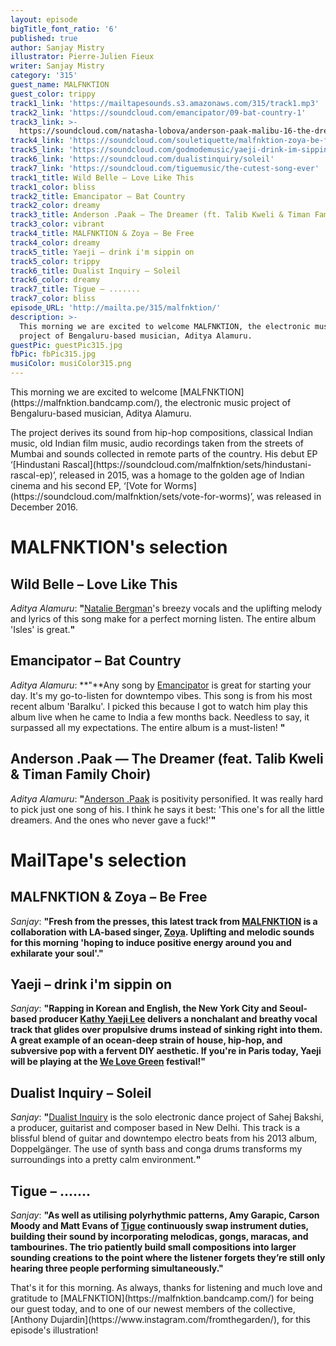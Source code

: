 ```yaml
---
layout: episode
bigTitle_font_ratio: '6'
published: true
author: Sanjay Mistry
illustrator: Pierre-Julien Fieux
writer: Sanjay Mistry
category: '315'
guest_name: MALFNKTION
guest_color: trippy
track1_link: 'https://mailtapesounds.s3.amazonaws.com/315/track1.mp3'
track2_link: 'https://soundcloud.com/emancipator/09-bat-country-1'
track3_link: >-
  https://soundcloud.com/natasha-lobova/anderson-paak-malibu-16-the-dreamer-feat-talib-kweli-timan-family-choir
track4_link: 'https://soundcloud.com/souletiquette/malfnktion-zoya-be-free'
track5_link: 'https://soundcloud.com/godmodemusic/yaeji-drink-im-sippin-on-godmode'
track6_link: 'https://soundcloud.com/dualistinquiry/soleil'
track7_link: 'https://soundcloud.com/tiguemusic/the-cutest-song-ever'
track1_title: Wild Belle – Love Like This
track1_color: bliss
track2_title: Emancipator – Bat Country
track2_color: dreamy
track3_title: Anderson .Paak — The Dreamer (ft. Talib Kweli & Timan Family Choir)
track3_color: vibrant
track4_title: MALFNKTION & Zoya – Be Free
track4_color: dreamy
track5_title: Yaeji – drink i'm sippin on
track5_color: trippy
track6_title: Dualist Inquiry – Soleil
track6_color: dreamy
track7_title: Tigue – .......
track7_color: bliss
episode_URL: 'http://mailta.pe/315/malfnktion/'
description: >-
  This morning we are excited to welcome MALFNKTION, the electronic music
  project of Bengaluru-based musician, Aditya Alamuru.
guestPic: guestPic315.jpg
fbPic: fbPic315.jpg
musiColor: musiColor315.png
---
```

<p id="introduction">This morning we are excited to welcome [MALFNKTION](https://malfnktion.bandcamp.com/), the electronic music project of Bengaluru-based musician, Aditya Alamuru.</p>
<p>The project derives its sound from hip-hop compositions, classical Indian music, old Indian film music, audio recordings taken from the streets of Mumbai and sounds collected in remote parts of the country. His debut EP ‘[Hindustani Rascal](https://soundcloud.com/malfnktion/sets/hindustani-rascal-ep)’, released in 2015, was a homage to the golden age of Indian cinema and his second EP, ‘[Vote for Worms](https://soundcloud.com/malfnktion/sets/vote-for-worms)’, was released in December 2016.</p>


# MALFNKTION's selection


## Wild Belle – Love Like This
_Aditya Alamuru_: **"**[Natalie Bergman](http://www.wildbelle.com/dreamland)'s breezy vocals and the uplifting melody and lyrics of this song make for a perfect morning listen. The entire album 'Isles' is great.**"**

## Emancipator – Bat Country
_Aditya Alamuru_: **"**Any song by [Emancipator](http://emancipatormusic.com/) is great for starting your day. It's my go-to-listen for downtempo vibes. This song is from his most recent album 'Baralku'. I picked this because I got to watch him play this album live when he came to India a few months back. Needless to say, it surpassed all my expectations. The entire album is a must-listen! **"**

## Anderson .Paak — The Dreamer (feat. Talib Kweli & Timan Family Choir)
_Aditya Alamuru_: **"**[Anderson .Paak](http://www.andersonpaak.com/) is positivity personified. It was really hard to pick just one song of his. I think he says it best: 'This one's for all the little dreamers. And the ones who never gave a fuck!'**"**


# MailTape's selection

## MALFNKTION & Zoya – Be Free
_Sanjay_: **"**Fresh from the presses, this latest track from [MALFNKTION](https://malfnktion.bandcamp.com/) is a collaboration with LA-based singer, [Zoya](http://www.zoyamusicofficial.com/). Uplifting and melodic sounds for this morning 'hoping to induce positive energy around you and exhilarate your soul'.**"**

## Yaeji – drink i'm sippin on
_Sanjay_: **"**Rapping in Korean and English, the New York City and Seoul-based producer [Kathy Yaeji Lee](https://www.yaeji.nyc/) delivers a nonchalant and breathy vocal track that glides over propulsive drums instead of sinking right into them. A great example of an ocean-deep strain of house, hip-hop, and subversive pop with a fervent DIY aesthetic. If you're in Paris today, Yaeji will be playing at the [We Love Green](https://www.welovegreen.fr/?lang=en) festival!**"**

##  Dualist Inquiry – Soleil
_Sanjay_: **"**[Dualist Inquiry](https://soundcloud.com/dualistinquiry) is the solo electronic dance project of Sahej Bakshi, a producer, guitarist and composer based in New Delhi. This track is a blissful blend of guitar and downtempo electro beats from his 2013 album, Doppelgänger. The use of synth bass and conga drums transforms my surroundings into a pretty calm environment.**"**

## Tigue – .......
_Sanjay_: **"**As well as utilising polyrhythmic patterns, Amy Garapic, Carson Moody and Matt Evans of [Tigue](http://tiguemusic.com/) continuously swap instrument duties, building their sound by incorporating melodicas, gongs, maracas, and tambourines. The trio patiently build small compositions into larger sounding creations to the point where the listener forgets they’re still only hearing three people performing simultaneously.**"**

<p id="outroduction">That's it for this morning. As always, thanks for listening and much love and gratitude to [MALFNKTION](https://malfnktion.bandcamp.com/) for being our guest today, and to one of our newest members of the collective, [Anthony Dujardin](https://www.instagram.com/fromthegarden/), for this episode's illustration!</p>
